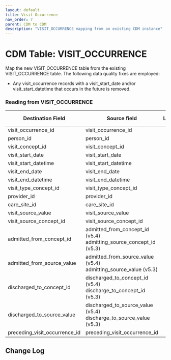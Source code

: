 ```yaml
---
layout: default
title: Visit Occurrence
nav_order: 7
parent: CDM to CDM
description: "VISIT_OCCURRENCE mapping from an existing CDM instance"
---
```


# CDM Table: VISIT_OCCURRENCE

Map the new VISIT_OCCURRENCE table from the existing VISIT_OCCURRENCE table.  The following data quality fixes are employed:

- Any visit_occurrence records with a visit_start_date and/or visit_start_datetime that occurs in the future is removed.

### Reading from **VISIT_OCCURRENCE**

| Destination Field | Source field | Logic | Comment field |
| --- | --- | --- | --- |
| visit_occurrence_id|visit_occurrence_id |||
| person_id|person_id|||
| visit_concept_id|visit_concept_id|||
| visit_start_date|visit_start_date|||
| visit_start_datetime| visit_start_datetime|||
| visit_end_date|visit_end_date|||
| visit_end_datetime|visit_end_datetime|||
| visit_type_concept_id|visit_type_concept_id|||
| provider_id|provider_id|||
| care_site_id|care_site_id|||
| visit_source_value| visit_source_value|||
| visit_source_concept_id|visit_source_concept_id|||
| admitted_from_concept_id|admitted_from_concept_id (v5.4) <br> admitting_source_concept_id (v5.3)|||
| admitted_from_source_value| admitted_from_source_value (v5.4)  <br> admitting_source_value (v5.3)|||
| discharged_to_concept_id| discharged_to_concept_id (v5.4)  <br> discharge_to_concept_id (v5.3)|||
| discharged_to_source_value| discharged_to_source_value (v5.4)  <br>  discharge_to_source_value (v5.3)|||
| preceding_visit_occurrence_id|preceding_visit_occurrence_id|||

## Change Log
